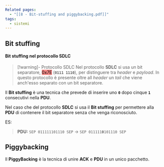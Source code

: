 ```yaml
---
Related pages:
  - "[[8 - Bit-stuffing and piggybacking.pdf]]"
tags:
  - sistemi
---
```

## Bit stuffing
#### Bit stuffing nel protocollo SDLC

> [!warning]- Protocollo SDLC
> Nel protocollo **SDLC** si usa un bit separatore, <mark style="background: #F85552AA;">0x7E</mark> (**`0111 1110`**), per distinguere tra *header* e *payload*.
In questo protocollo è presente oltre all *header* un *tail* che viene anch'esso separato con un bit separatore.

Il **Bit stuffing** è una tecnica che prevede di inserire uno **`0`** dopo cinque **`1`** consecutivi nella **PDU**.

Nel caso che del protocollo **SDLC** si usa il **Bit stuffing** per permettere alla **PDU** di contenere il bit separatore senza che venga riconosciuto.

ES:
>**PDU:**
`SEP 011111101110 SEP` -> `SEP 011111`**`0`**`101110 SEP` 

## Piggybacking
Il **PiggyBacking** è la tecnica di unire **ACK** e **PDU** in un unico pacchetto.